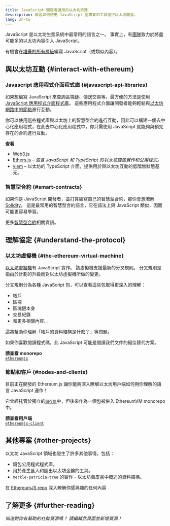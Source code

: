 ```yaml
---
title: JavaScript 開發者適用的以太坊資源
description: 學習如何使用 JavaScript 型專案和工具進行以太坊開發。
lang: zh-tw
---
```


JavaScript 是以太坊生態系統中最常用的語言之一。 事實上，有[團隊](https://github.com/ethereumjs)致力於將盡可能多的以太坊內容引入 JavaScript。

有機會在[堆疊的所有層級](/developers/docs/ethereum-stack/)編寫 JavaScript（或類似內容）。

## 與以太坊互動 {#interact-with-ethereum}

### Javascript 應用程式介面程式庫 {#javascript-api-libraries}

如果想編寫 JavaScript 來查詢區塊鏈、傳送交易等，最方便的方法是使用 [JavaScript 應用程式介面程式庫](/developers/docs/apis/javascript/)。 這些應用程式介面讓開發者能夠輕鬆與[以太坊網路中的節點](/developers/docs/nodes-and-clients/)進行互動。

你可以使用這些程式庫與以太坊上的智慧型合約進行互動，因此可以構建一個去中心化應用程式，在此去中心化應用程式中，你只需使用 JavaScript 就能夠與預先存在的合約進行互動。

**查看**

- [Web3.js](https://web3js.readthedocs.io/)
- [Ethers.js](https://docs.ethers.io/) _– 包含 JavaScript 和 TypeScript 的以太坊錢包實作和公用程式。_
- [viem](https://viem.sh) – 以太坊的 TypeScript 介面，提供用於與以太坊互動的低階無狀態基元。

### 智慧型合約 {#smart-contracts}

如果你是 JavaScript 開發者，並打算編寫自己的智慧型合約，那你會想瞭解 [Solidity](https://solidity.readthedocs.io)。 這是最常用的智慧型合約語言，它在語法上與 JavaScript 類似，因而可能更容易學習。

更多[智慧型合約](/developers/docs/smart-contracts/)相關資訊。

## 理解協定 {#understand-the-protocol}

### 以太坊虛擬機 {#the-ethereum-virtual-machine}

[以太坊虛擬機](/developers/docs/evm/)有 JavaScript 實作。 該虛擬機支援最新的分叉規則。 分叉規則是指由於計劃的升級而對以太坊虛擬機所做的變更。

分叉規則分為各種 JavaScript 包，可以查看這些包取得更深入的理解：

- 帳戶
- 區塊
- 區塊鏈本身
- 交易紀錄
- 和更多相關內容...

這將幫助你理解「帳戶的資料結構是什麼？」等問題。

如果你喜歡閱讀程式碼，此 JavaScript 可能是閱讀我們文件的絕佳替代方案。

**請查看 monorepo**  
[`ethereumjs`](https://github.com/ethereumjs/ethereumjs-vm)

### 節點和客戶 {#nodes-and-clients}

目前正在開發的 Ethereum.js 讓你能夠深入瞭解以太坊用戶端如何用你理解的語言 JavaScript 運作！

它曾經托管於獨立的[`儲存庫`](https://github.com/ethereumjs/ethereumjs-client)中，但後來作為一個包被併入 EthereumVM monorepo 中。

**請查看用戶端**  
[`ethereumjs-client`](https://github.com/ethereumjs/ethereumjs-monorepo/tree/master/packages/client)

## 其他專案 {#other-projects}

以太坊 JavaScript 領域也發生了許多其他事情，包括：

- 錢包公用程式程式庫。
- 用於產生匯入和匯出以太坊金鑰的工具。
- `merkle-patricia-tree` 的實作 – 以太坊黃皮書中概述的資料結構。

在 [EthereumJS repo](https://github.com/ethereumjs) 深入瞭解你感興趣的任何內容

## 了解更多 {#further-reading}

_知道對你有幫助的社群資源嗎？ 請編輯此頁面並新增資源！_

